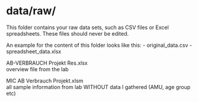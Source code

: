 # data/raw/

This folder contains your raw data sets, such as CSV files or Excel spreadsheets. These files should never be edited.

An example for the content of this folder looks like this: - original_data.csv - spreadsheet_data.xlsx

AB-VERBRAUCH Projekt Res.xlsx\
overview file from the lab

MIC AB Verbrauch Projekt.xlsm\
all sample information from lab WITHOUT data I gathered (AMU, age group etc)
